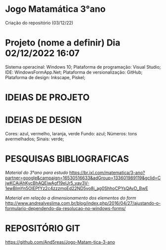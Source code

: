 # Jogo Matamática 3°ano
Criação do repositório (03/12/22)

Projeto (nome a definir)
Dia 02/12/2022 16:07
==============================================
Sistema operacinal: Windows 10;
Plataforma de programação: Visual Studio;
IDE: WindowsFormApp.Net;
Plataforma de versionalização: GitHub;
Plataforma de design: Inkscape, Piskel;

IDEIAS DE PROJETO
==============================================


IDEIAS DE DESIGN
==============================================
Cores: azul, vermelho, laranja, verde
Fundo: azul;
Números: tons avermelhados;
Sinais: verde;



PESQUISAS BIBLIOGRAFICAS
==============================================
_Material do 3°ano para estudo_
https://br.ixl.com/matematica/3-ano?partner=google&campaign=16530516633&adGroup=133601989119&gclid=CjwKCAiAhKycBhAQEiwAgf19elJr5_yav3V-1ewBImYn5OIEPfYz2c4zzzmoEd22ND5vo8j_ag0ShhoCPYsQAvD_BwE

_Material em relação a dimensionamento dos elementos do form_
http://www.andrealveslima.com.br/blog/index.php/2016/04/27/ajustando-o-formulario-dependendo-da-resolucao-no-windows-forms/

REPOSITÓRIO GIT
==============================================
https://github.com/And5reas/Jogo-Matam-tica-3-ano
